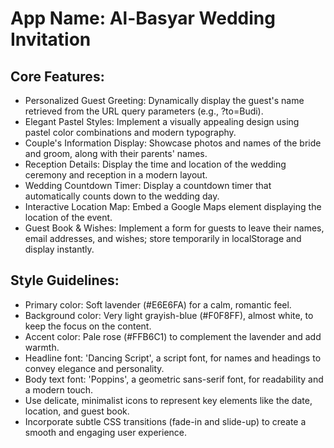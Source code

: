 # **App Name**: Al-Basyar Wedding Invitation

## Core Features:

- Personalized Guest Greeting: Dynamically display the guest's name retrieved from the URL query parameters (e.g., ?to=Budi).
- Elegant Pastel Styles: Implement a visually appealing design using pastel color combinations and modern typography.
- Couple's Information Display: Showcase photos and names of the bride and groom, along with their parents' names.
- Reception Details: Display the time and location of the wedding ceremony and reception in a modern layout.
- Wedding Countdown Timer: Display a countdown timer that automatically counts down to the wedding day.
- Interactive Location Map: Embed a Google Maps element displaying the location of the event.
- Guest Book & Wishes: Implement a form for guests to leave their names, email addresses, and wishes; store temporarily in localStorage and display instantly.

## Style Guidelines:

- Primary color: Soft lavender (#E6E6FA) for a calm, romantic feel.
- Background color: Very light grayish-blue (#F0F8FF), almost white, to keep the focus on the content.
- Accent color: Pale rose (#FFB6C1) to complement the lavender and add warmth.
- Headline font: 'Dancing Script', a script font, for names and headings to convey elegance and personality.
- Body text font: 'Poppins', a geometric sans-serif font, for readability and a modern touch.
- Use delicate, minimalist icons to represent key elements like the date, location, and guest book.
- Incorporate subtle CSS transitions (fade-in and slide-up) to create a smooth and engaging user experience.